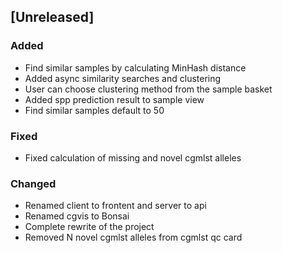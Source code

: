 ## [Unreleased]

### Added

 - Find similar samples by calculating MinHash distance
 - Added async similarity searches and clustering
 - User can choose clustering method from the sample basket
 - Added spp prediction result to sample view
 - Find similar samples default to 50

### Fixed

 - Fixed calculation of missing and novel cgmlst alleles

### Changed

 - Renamed client to frontent and server to api
 - Renamed cgvis to Bonsai
 - Complete rewrite of the project
 - Removed N novel cgmlst alleles from cgmlst qc card